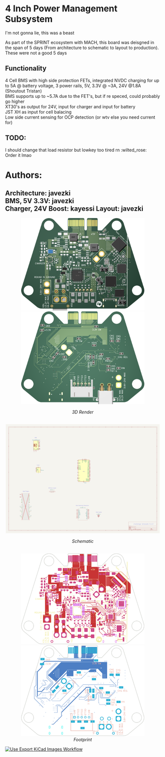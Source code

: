 # 4 Inch Power Management Subsystem
I'm not gonna lie, this was a beast  

As part of the SPRINT ecosystem with MACH, this board was deisgned in the span of 5 days (From architecture to schematic to layout to production). These were not a good 5 days   

## Functionality
4 Cell BMS with high side protection FETs, integrated NVDC charging for up to 5A @ battery voltage, 3 power rails, 5V, 3.3V @ ~3A, 24V @1.8A (Shoutout Tristan)   
BMS supports up to ~5.7A due to the FET's, but if re speced, could probably go higher   
XT30's as output for 24V, input for charger and input for battery   
JST XH as input for cell balacing   
 Low side current sensing for OCP detection (or wtv else you need current for)  
 ## TODO:
 I should change that load resistor but lowkey too tired rn :wilted_rose:   
 Order it lmao  
 # Authors:  
 Architecture: javezki  
 BMS, 5V 3.3V: javezki  
 Charger, 24V Boost: kayessi 
 Layout: javezki
---

<div align="center">
  <div>
    <img src="images/board.front.png" alt="3D Render" style="height: auto; width: 400px;">
    <img src="images/board.back.png" alt="3D Render" style="height: auto; width: 400px;">
    <p><em>3D Render</em></p>
  </div>
  <br>

  <div>
    <img src="images/sch.svg" alt="Schematic" style="height: auto; max-width: 500px;"><br>
    <p><em>Schematic</em></p>
  </div>
  <br>
  
  <div>
    <img src="images/pcbf.svg" alt="Front" style="height: auto; width: 400px;">
    <img src="images/pcbb.svg" alt="Back" style="height: auto; width: 400px;"><br>
    <em>Footprint</em>
  </div>
</div>

[![Use Export KiCad Images Workflow](../../actions/workflows/use-export-kicad.yml/badge.svg)](../../actions/workflows/use-export-kicad.yml)
